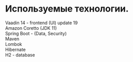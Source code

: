 

<h1>Используемые технологии.</h1> 
Vaadin 14 - frontend (UI) update 19 <br>
Amazon Coretto (JDK 11) <br>
Spring Boot - (Data, Security) <br>
Maven <br>
Lombok <br>
Hibernate <br>
H2 - database <br>
